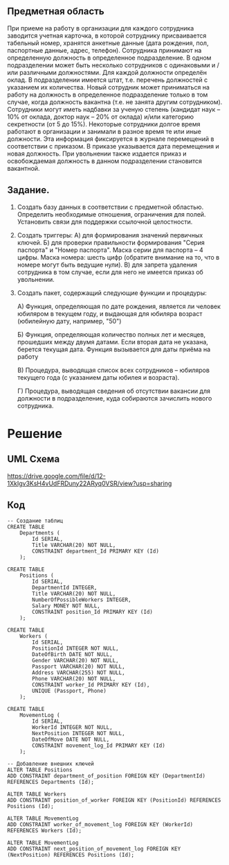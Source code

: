 ## Предметная область

При приеме на работу в организации для каждого сотрудника заводится учетная карточка, в которой сотруднику присваивается табельный номер, хранятся анкетные данные (дата рождения, пол, паспортные данные, адрес, телефон). Сотрудника принимают на определенную должность в определенное подразделение. В одном подразделении может быть несколько сотрудников с одинаковыми и /или различными должностями. Для каждой должности определён оклад. В подразделении имеется штат, т.е. перечень должностей с указанием их количества. Новый сотрудник может приниматься на работу на должность в определенное подразделение только в том случае, когда должность вакантна (т.е. не занята другим сотрудником).
Сотрудники могут иметь надбавки за ученую степень (кандидат наук – 10% от оклада, доктор наук – 20% от оклада) и/или категорию секретности (от 5 до 15%).
Некоторые сотрудники долгое время работают в организации и занимали в разное время те или иные должности. Эта информация фиксируется в журнале перемещений в соответствии с приказом. В приказе указывается дата перемещения и новая должность. При увольнении также издается приказ и освобождаемая должность в данном подразделении становится вакантной.

## Задание.

1.	Создать базу данных в соответствии с предметной областью. Определить необходимые отношения, ограничения для полей. Установить связи для поддержки ссылочной целостности.

2.	Создать триггеры:
А) для формирования значений первичных ключей.
Б) для проверки правильности формирования "Серия паспорта" и "Номер паспорта". Маска серии для паспорта – 4 цифры. Маска номера: шесть цифр (обратите внимание на то, что в номере могут быть ведущие нули).
В) для запрета удаления сотрудника в том случае, если для него не имеется приказ об увольнении.

3.	Создать пакет, содержащий следующие функции и процедуры:

	А) Функция, определяющая по дате рождения, является ли человек юбиляром в текущем году, и выдающая для юбиляра возраст (юбилейную дату, например, "50")

	Б) Функция, определяющая количество полных лет и месяцев, прошедших между двумя датами. Если вторая дата не указана, берется текущая дата. Функция вызывается для даты приёма на работу

	В) Процедура, выводящая список всех сотрудников – юбиляров текущего года (с указанием даты юбилея и возраста).

	Г) Процедура, выводящая сведения об отсутствии вакансии для должности в подразделение, куда собираются зачислить нового сотрудника.


# Решение

## UML Схема
https://drive.google.com/file/d/12-1XkIgv3KsH4vUdFRDuny22ARyq0VSR/view?usp=sharing

## Код
```PostgreSQL
-- Создание таблиц
CREATE TABLE
	Departments (
		Id SERIAL,
		Title VARCHAR(20) NOT NULL,
		CONSTRAINT department_Id PRIMARY KEY (Id)
	);

CREATE TABLE
	Positions (
		Id SERIAL,
		DepartmentId INTEGER,
		Title VARCHAR(20) NOT NULL,
		NumberOfPossibleWorkers INTEGER,
		Salary MONEY NOT NULL,
		CONSTRAINT position_Id PRIMARY KEY (Id)
	);

CREATE TABLE
	Workers (
		Id SERIAL,
		PositionId INTEGER NOT NULL,
		DateOfBirth DATE NOT NULL,
		Gender VARCHAR(20) NOT NULL,
		Passport VARCHAR(20) NOT NULL,
		Address VARCHAR(255) NOT NULL,
		Phone VARCHAR(20) NOT NULL,
		CONSTRAINT worker_Id PRIMARY KEY (Id),
		UNIQUE (Passport, Phone)
	);

CREATE TABLE
	MovementLog (
		Id SERIAL,
		WorkerId INTEGER NOT NULL,
		NextPosition INTEGER NOT NULL,
		DateOfMove DATE NOT NULL,
		CONSTRAINT movement_log_Id PRIMARY KEY (Id)
	);

-- Добавление внешних ключей
ALTER TABLE Positions
ADD CONSTRAINT department_of_position FOREIGN KEY (DepartmentId) REFERENCES Departments (Id);

ALTER TABLE Workers
ADD CONSTRAINT position_of_worker FOREIGN KEY (PositionId) REFERENCES Positions (Id);

ALTER TABLE MovementLog
ADD CONSTRAINT worker_of_movement_log FOREIGN KEY (WorkerId) REFERENCES Workers (Id);

ALTER TABLE MovementLog
ADD CONSTRAINT next_position_of_movement_log FOREIGN KEY (NextPosition) REFERENCES Positions (Id);
```